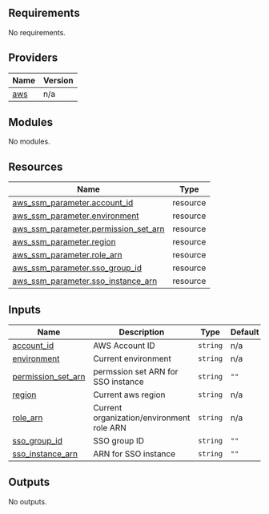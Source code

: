 <!-- BEGIN_TF_DOCS -->
## Requirements

No requirements.

## Providers

| Name | Version |
|------|---------|
| <a name="provider_aws"></a> [aws](#provider\_aws) | n/a |

## Modules

No modules.

## Resources

| Name | Type |
|------|------|
| [aws_ssm_parameter.account_id](https://registry.terraform.io/providers/hashicorp/aws/latest/docs/resources/ssm_parameter) | resource |
| [aws_ssm_parameter.environment](https://registry.terraform.io/providers/hashicorp/aws/latest/docs/resources/ssm_parameter) | resource |
| [aws_ssm_parameter.permission_set_arn](https://registry.terraform.io/providers/hashicorp/aws/latest/docs/resources/ssm_parameter) | resource |
| [aws_ssm_parameter.region](https://registry.terraform.io/providers/hashicorp/aws/latest/docs/resources/ssm_parameter) | resource |
| [aws_ssm_parameter.role_arn](https://registry.terraform.io/providers/hashicorp/aws/latest/docs/resources/ssm_parameter) | resource |
| [aws_ssm_parameter.sso_group_id](https://registry.terraform.io/providers/hashicorp/aws/latest/docs/resources/ssm_parameter) | resource |
| [aws_ssm_parameter.sso_instance_arn](https://registry.terraform.io/providers/hashicorp/aws/latest/docs/resources/ssm_parameter) | resource |

## Inputs

| Name | Description | Type | Default | Required |
|------|-------------|------|---------|:--------:|
| <a name="input_account_id"></a> [account\_id](#input\_account\_id) | AWS Account ID | `string` | n/a | yes |
| <a name="input_environment"></a> [environment](#input\_environment) | Current environment | `string` | n/a | yes |
| <a name="input_permission_set_arn"></a> [permission\_set\_arn](#input\_permission\_set\_arn) | permssion set ARN for SSO instance | `string` | `""` | no |
| <a name="input_region"></a> [region](#input\_region) | Current aws region | `string` | n/a | yes |
| <a name="input_role_arn"></a> [role\_arn](#input\_role\_arn) | Current organization/environment role ARN | `string` | n/a | yes |
| <a name="input_sso_group_id"></a> [sso\_group\_id](#input\_sso\_group\_id) | SSO group ID | `string` | `""` | no |
| <a name="input_sso_instance_arn"></a> [sso\_instance\_arn](#input\_sso\_instance\_arn) | ARN for SSO instance | `string` | `""` | no |

## Outputs

No outputs.
<!-- END_TF_DOCS -->